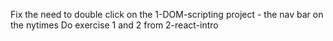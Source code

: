 Fix the need to double click on the 1-DOM-scripting project - the nav bar on the nytimes
Do exercise 1 and 2 from 2-react-intro
